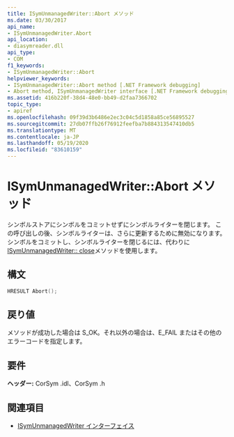 ```yaml
---
title: ISymUnmanagedWriter::Abort メソッド
ms.date: 03/30/2017
api_name:
- ISymUnmanagedWriter.Abort
api_location:
- diasymreader.dll
api_type:
- COM
f1_keywords:
- ISymUnmanagedWriter::Abort
helpviewer_keywords:
- ISymUnmanagedWriter::Abort method [.NET Framework debugging]
- Abort method, ISymUnmanagedWriter interface [.NET Framework debugging]
ms.assetid: 416b220f-38d4-48e0-bb49-d2faa7366702
topic_type:
- apiref
ms.openlocfilehash: 09f39d3b6486e2ec3c04c5d1858a85ce56895527
ms.sourcegitcommit: 27db07ffb26f76912feefba7b884313547410db5
ms.translationtype: MT
ms.contentlocale: ja-JP
ms.lasthandoff: 05/19/2020
ms.locfileid: "83610159"
---
```

# <a name="isymunmanagedwriterabort-method"></a>ISymUnmanagedWriter::Abort メソッド
シンボルストアにシンボルをコミットせずにシンボルライターを閉じます。 この呼び出しの後、シンボルライターは、さらに更新するために無効になります。 シンボルをコミットし、シンボルライターを閉じるには、代わりに[ISymUnmanagedWriter:: close](isymunmanagedwriter-close-method.md)メソッドを使用します。  
  
## <a name="syntax"></a>構文  
  
```cpp  
HRESULT Abort();  
```  
  
## <a name="return-value"></a>戻り値  
 メソッドが成功した場合は S_OK。それ以外の場合は、E_FAIL またはその他のエラーコードを指定します。  
  
## <a name="requirements"></a>要件  
 **ヘッダー:** CorSym .idl、CorSym .h  
  
## <a name="see-also"></a>関連項目

- [ISymUnmanagedWriter インターフェイス](isymunmanagedwriter-interface.md)

